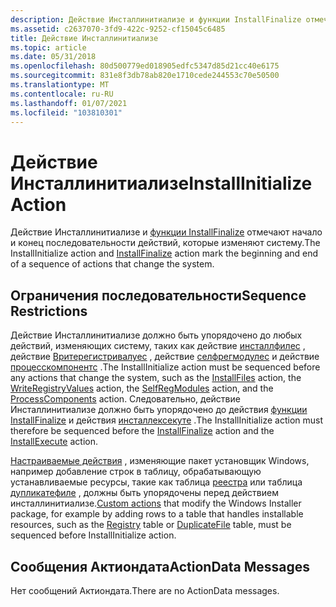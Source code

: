 ```yaml
---
description: Действие Инсталлинитиализе и функции InstallFinalize отмечают начало и конец последовательности действий, которые изменяют систему.
ms.assetid: c2637070-3fd9-422c-9252-cf15045c6485
title: Действие Инсталлинитиализе
ms.topic: article
ms.date: 05/31/2018
ms.openlocfilehash: 80d500779ed018905edfc5347d85d21cc40e6175
ms.sourcegitcommit: 831e8f3db78ab820e1710cede244553c70e50500
ms.translationtype: MT
ms.contentlocale: ru-RU
ms.lasthandoff: 01/07/2021
ms.locfileid: "103810301"
---
```

# <a name="installinitialize-action"></a><span data-ttu-id="10fce-103">Действие Инсталлинитиализе</span><span class="sxs-lookup"><span data-stu-id="10fce-103">InstallInitialize Action</span></span>

<span data-ttu-id="10fce-104">Действие Инсталлинитиализе и [функции InstallFinalize](installfinalize-action.md) отмечают начало и конец последовательности действий, которые изменяют систему.</span><span class="sxs-lookup"><span data-stu-id="10fce-104">The InstallInitialize action and [InstallFinalize](installfinalize-action.md) action mark the beginning and end of a sequence of actions that change the system.</span></span>

## <a name="sequence-restrictions"></a><span data-ttu-id="10fce-105">Ограничения последовательности</span><span class="sxs-lookup"><span data-stu-id="10fce-105">Sequence Restrictions</span></span>

<span data-ttu-id="10fce-106">Действие Инсталлинитиализе должно быть упорядочено до любых действий, изменяющих систему, таких как действие [инсталлфилес](installfiles-action.md) , действие [Вритерегистривалуес](writeregistryvalues-action.md) , действие [селфрегмодулес](selfregmodules-action.md) и действие [процесскомпонентс](processcomponents-action.md) .</span><span class="sxs-lookup"><span data-stu-id="10fce-106">The InstallInitialize action must be sequenced before any actions that change the system, such as the [InstallFiles](installfiles-action.md) action, the [WriteRegistryValues](writeregistryvalues-action.md) action, the [SelfRegModules](selfregmodules-action.md) action, and the [ProcessComponents](processcomponents-action.md) action.</span></span> <span data-ttu-id="10fce-107">Следовательно, действие Инсталлинитиализе должно быть упорядочено до действия [функции InstallFinalize](installfinalize-action.md) и действия [инсталлексекуте](installexecute-action.md) .</span><span class="sxs-lookup"><span data-stu-id="10fce-107">The InstallInitialize action must therefore be sequenced before the [InstallFinalize](installfinalize-action.md) action and the [InstallExecute](installexecute-action.md) action.</span></span>

<span data-ttu-id="10fce-108">[Настраиваемые действия](custom-actions.md) , изменяющие пакет установщик Windows, например добавление строк в таблицу, обрабатывающую устанавливаемые ресурсы, такие как таблица [реестра](registry-table.md) или таблица [дупликатефиле](duplicatefile-table.md) , должны быть упорядочены перед действием инсталлинитиализе.</span><span class="sxs-lookup"><span data-stu-id="10fce-108">[Custom actions](custom-actions.md) that modify the Windows Installer package, for example by adding rows to a table that handles installable resources, such as the [Registry](registry-table.md) table or [DuplicateFile](duplicatefile-table.md) table, must be sequenced before InstallInitialize action.</span></span>

## <a name="actiondata-messages"></a><span data-ttu-id="10fce-109">Сообщения Актиондата</span><span class="sxs-lookup"><span data-stu-id="10fce-109">ActionData Messages</span></span>

<span data-ttu-id="10fce-110">Нет сообщений Актиондата.</span><span class="sxs-lookup"><span data-stu-id="10fce-110">There are no ActionData messages.</span></span>

 

 



